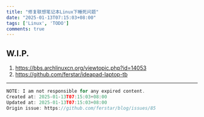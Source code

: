```yaml
---
title: "修复联想笔记本Linux下睡死问题"
date: "2025-01-13T07:15:03+08:00"
tags: ['Linux', 'TODO']
comments: true
---
```


W.I.P.
---

1. https://bbs.archlinuxcn.org/viewtopic.php?id=14053
2. https://github.com/ferstar/ideapad-laptop-tb



---

```js
NOTE: I am not responsible for any expired content.
Created at: 2025-01-13T07:15:03+08:00
Updated at: 2025-01-13T07:15:03+08:00
Origin issue: https://github.com/ferstar/blog/issues/85
```
